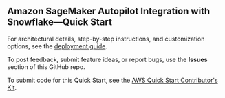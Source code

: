 ## Amazon SageMaker Autopilot Integration with Snowflake—Quick Start

For architectural details, step-by-step instructions, and customization options, see the [deployment guide](https://aws-quickstart.github.io/quickstart-snowflake-autopilot-integration/).

To post feedback, submit feature ideas, or report bugs, use the **Issues** section of this GitHub repo. 

To submit code for this Quick Start, see the [AWS Quick Start Contributor's Kit](https://aws-quickstart.github.io/).